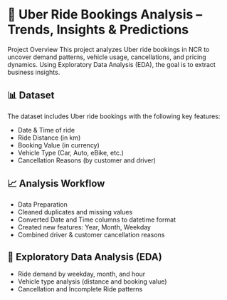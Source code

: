 # 🚖 Uber Ride Bookings Analysis – Trends, Insights & Predictions
Project Overview
This project analyzes Uber ride bookings in NCR to uncover demand patterns, vehicle usage, cancellations, and pricing dynamics. Using Exploratory Data Analysis (EDA), the goal is to extract business insights.

## 📊 Dataset
The dataset includes Uber ride bookings with the following key features:

- Date & Time of ride
- Ride Distance (in km)
- Booking Value (in currency)
- Vehicle Type (Car, Auto, eBike, etc.)
- Cancellation Reasons (by customer and driver)

## 📈 Analysis Workflow

- Data Preparation
- Cleaned duplicates and missing values
- Converted Date and Time columns to datetime format
- Created new features: Year, Month, Weekday
- Combined driver & customer cancellation reasons

## 🔎 Exploratory Data Analysis (EDA)

- Ride demand by weekday, month, and hour
- Vehicle type analysis (distance and booking value)
- Cancellation and Incomplete Ride patterns
